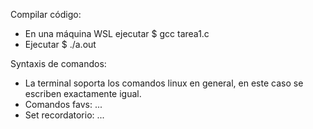 Compilar código: 
- En una máquina WSL ejecutar $ gcc tarea1.c
- Ejecutar $ ./a.out

Syntaxis de comandos:
- La terminal soporta los comandos linux en general, en este caso se escriben exactamente igual.
- Comandos favs: ...
- Set recordatorio: ...
